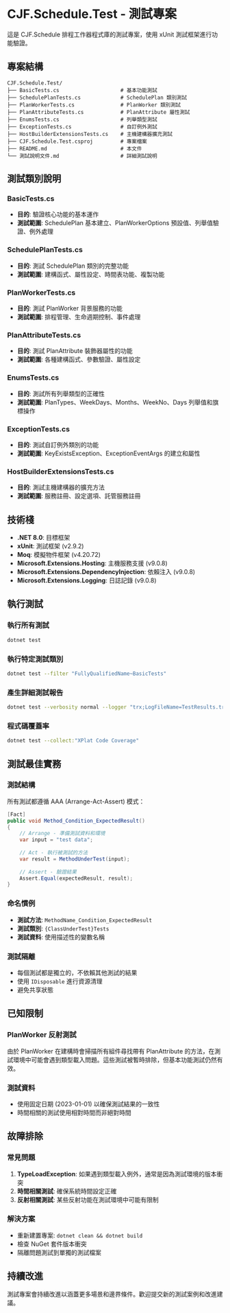 # CJF.Schedule.Test - 測試專案

這是 CJF.Schedule 排程工作器程式庫的測試專案，使用 xUnit 測試框架進行功能驗證。

## 專案結構

```
CJF.Schedule.Test/
├── BasicTests.cs                    # 基本功能測試
├── SchedulePlanTests.cs             # SchedulePlan 類別測試
├── PlanWorkerTests.cs               # PlanWorker 類別測試
├── PlanAttributeTests.cs            # PlanAttribute 屬性測試
├── EnumsTests.cs                    # 列舉類型測試
├── ExceptionTests.cs                # 自訂例外測試
├── HostBuilderExtensionsTests.cs    # 主機建構器擴充測試
├── CJF.Schedule.Test.csproj         # 專案檔案
├── README.md                        # 本文件
└── 測試說明文件.md                    # 詳細測試說明
```

## 測試類別說明

### BasicTests.cs
- **目的**: 驗證核心功能的基本運作
- **測試範圍**: SchedulePlan 基本建立、PlanWorkerOptions 預設值、列舉值驗證、例外處理

### SchedulePlanTests.cs
- **目的**: 測試 SchedulePlan 類別的完整功能
- **測試範圍**: 建構函式、屬性設定、時間表功能、複製功能

### PlanWorkerTests.cs
- **目的**: 測試 PlanWorker 背景服務的功能
- **測試範圍**: 排程管理、生命週期控制、事件處理

### PlanAttributeTests.cs
- **目的**: 測試 PlanAttribute 裝飾器屬性的功能
- **測試範圍**: 各種建構函式、參數驗證、屬性設定

### EnumsTests.cs
- **目的**: 測試所有列舉類型的正確性
- **測試範圍**: PlanTypes、WeekDays、Months、WeekNo、Days 列舉值和旗標操作

### ExceptionTests.cs
- **目的**: 測試自訂例外類別的功能
- **測試範圍**: KeyExistsException、ExceptionEventArgs 的建立和屬性

### HostBuilderExtensionsTests.cs
- **目的**: 測試主機建構器的擴充方法
- **測試範圍**: 服務註冊、設定選項、託管服務註冊

## 技術棧

- **.NET 8.0**: 目標框架
- **xUnit**: 測試框架 (v2.9.2)
- **Moq**: 模擬物件框架 (v4.20.72)
- **Microsoft.Extensions.Hosting**: 主機服務支援 (v9.0.8)
- **Microsoft.Extensions.DependencyInjection**: 依賴注入 (v9.0.8)
- **Microsoft.Extensions.Logging**: 日誌記錄 (v9.0.8)

## 執行測試

### 執行所有測試
```bash
dotnet test
```

### 執行特定測試類別
```bash
dotnet test --filter "FullyQualifiedName~BasicTests"
```

### 產生詳細測試報告
```bash
dotnet test --verbosity normal --logger "trx;LogFileName=TestResults.trx"
```

### 程式碼覆蓋率
```bash
dotnet test --collect:"XPlat Code Coverage"
```

## 測試最佳實務

### 測試結構
所有測試都遵循 AAA (Arrange-Act-Assert) 模式：
```csharp
[Fact]
public void Method_Condition_ExpectedResult()
{
    // Arrange - 準備測試資料和環境
    var input = "test data";
    
    // Act - 執行被測試的方法
    var result = MethodUnderTest(input);
    
    // Assert - 驗證結果
    Assert.Equal(expectedResult, result);
}
```

### 命名慣例
- **測試方法**: `MethodName_Condition_ExpectedResult`
- **測試類別**: `{ClassUnderTest}Tests`
- **測試資料**: 使用描述性的變數名稱

### 測試隔離
- 每個測試都是獨立的，不依賴其他測試的結果
- 使用 `IDisposable` 進行資源清理
- 避免共享狀態

## 已知限制

### PlanWorker 反射測試
由於 PlanWorker 在建構時會掃描所有組件尋找帶有 PlanAttribute 的方法，在測試環境中可能會遇到類型載入問題。這些測試被暫時排除，但基本功能測試仍然有效。

### 測試資料
- 使用固定日期 (2023-01-01) 以確保測試結果的一致性
- 時間相關的測試使用相對時間而非絕對時間

## 故障排除

### 常見問題
1. **TypeLoadException**: 如果遇到類型載入例外，通常是因為測試環境的版本衝突
2. **時間相關測試**: 確保系統時間設定正確
3. **反射相關測試**: 某些反射功能在測試環境中可能有限制

### 解決方案
- 重新建置專案: `dotnet clean && dotnet build`
- 檢查 NuGet 套件版本衝突
- 隔離問題測試到單獨的測試檔案

## 持續改進

測試專案會持續改進以涵蓋更多場景和邊界條件。歡迎提交新的測試案例和改進建議。